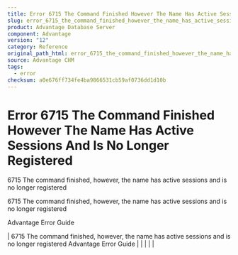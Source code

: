 ```yaml
---
title: Error 6715 The Command Finished However The Name Has Active Sessions And Is No Longer Registered
slug: error_6715_the_command_finished_however_the_name_has_active_sessions_and_is_no_longer_registered
product: Advantage Database Server
component: Advantage
version: "12"
category: Reference
original_path_html: error_6715_the_command_finished_however_the_name_has_active_sessions_and_is_no_longer_registered.htm
source: Advantage CHM
tags:
  - error
checksum: a0e676ff734fe4ba9866531cb59af0736dd1d10b
---
```


# Error 6715 The Command Finished However The Name Has Active Sessions And Is No Longer Registered

6715 The command finished, however, the name has active sessions and is no longer registered

6715 The command finished, however, the name has active sessions and is no longer registered

Advantage Error Guide

| 6715 The command finished, however, the name has active sessions and is no longer registered  Advantage Error Guide |  |  |  |  |
